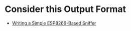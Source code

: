 
# Consider this Output Format
* [Writing a Simple ESP8266-Based Sniffer](https://carvesystems.com/news/writing-a-simple-esp8266-based-sniffer/)
